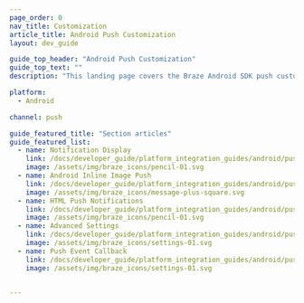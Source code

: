 ```yaml
---
page_order: 0
nav_title: Customization
article_title: Android Push Customization
layout: dev_guide

guide_top_header: "Android Push Customization"
guide_top_text: ""
description: "This landing page covers the Braze Android SDK push customization options such as HTML push notifications, inline image push, advanced settings, and more."

platform:
  - Android

channel: push

guide_featured_title: "Section articles"
guide_featured_list:
  - name: Notification Display
    link: /docs/developer_guide/platform_integration_guides/android/push_notifications/customization/notification_display
    image: /assets/img/braze_icons/pencil-01.svg
  - name: Android Inline Image Push
    link: /docs/developer_guide/platform_integration_guides/android/push_notifications/android/customization/inline_image_push/
    image: /assets/img/braze_icons/message-plus-square.svg
  - name: HTML Push Notifications
    link: /docs/developer_guide/platform_integration_guides/android/push_notifications/android/customization/html_rendered_push/
    image: /assets/img/braze_icons/pencil-01.svg
  - name: Advanced Settings
    link: /docs/developer_guide/platform_integration_guides/android/push_notifications/android/customization/advanced_settings/
    image: /assets/img/braze_icons/settings-01.svg
  - name: Push Event Callback
    link: /docs/developer_guide/platform_integration_guides/android/push_notifications/android/customization/custom_event_callback/
    image: /assets/img/braze_icons/settings-01.svg


---
```

<br><br>
